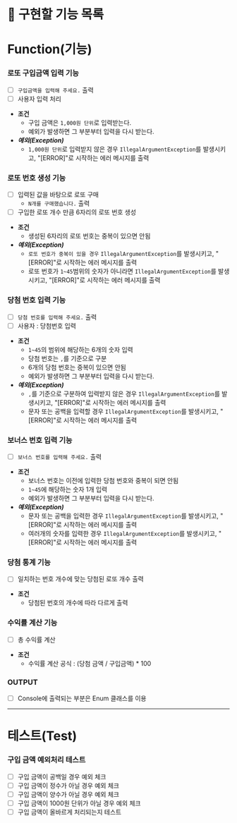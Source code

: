 # 🚀 구현할 기능 목록

# Function(기능)
### 로또 구입금액 입력 기능
- [ ] `구입금액을 입력해 주세요.` 출력
- [ ] 사용자 입력 처리
- **조건**
  - 구입 금액은 `1,000원 단위`로 입력받는다.
  - 예외가 발생하면 그 부분부터 입력을 다시 받는다.
- ***예외(Exception)***
  - `1,000원 단위`로 입력받지 않은 경우 `IllegalArgumentException`를 발생시키고, "[ERROR]"로 시작하는 에러 메시지를 출력

### 로또 번호 생성 기능
- [ ] 입력된 값을 바탕으로 로또 구매
  - `N개를 구매했습니다.` 출력
- [ ] 구입한 로또 개수 만큼 6자리의 로또 번호 생성
- **조건**
  - 생성된 6자리의 로또 번호는 중복이 있으면 안됨
- ***예외(Exception)***
  - `로또 번호가 중복이 있을 경우` `IllegalArgumentException`를 발생시키고, "[ERROR]"로 시작하는 에러 메시지를 출력
  - 로또 번호가 `1~45`범위의 숫자가 아니라면 `IllegalArgumentException`를 발생시키고, "[ERROR]"로 시작하는 에러 메시지를 출력

### 당첨 번호 입력 기능
- [ ] `당첨 번호를 입력해 주세요.` 출력
- [ ] 사용자 : 당첨번호 입력
- **조건**
  - `1~45`의 범위에 해당하는 6개의 숫자 입력
  - 당첨 번호는 `,`를 기준으로 구분
  - 6개의 당첨 번호는 중복이 있으면 안됨
  - 예외가 발생하면 그 부분부터 입력을 다시 받는다.
- ***예외(Exception)***
  - `,`를 기준으로 구분하여 입력받지 않은 경우 `IllegalArgumentException`를 발생시키고, "[ERROR]"로 시작하는 에러 메시지를 출력
  - 문자 또는 공백을 입력할 경우 `IllegalArgumentException`를 발생시키고, "[ERROR]"로 시작하는 에러 메시지를 출력

### 보너스 번호 입력 기능
- [ ] `보너스 번호를 입력해 주세요.` 출력
- **조건**
  - 보너스 번호는 이전에 입력한 당첨 번호와 중복이 되면 안됨
  - `1~45`에 해당하는 숫자 1개 입력
  - 예외가 발생하면 그 부분부터 입력을 다시 받는다.
- ***예외(Exception)***
  - 문자 또는 공백을 입력한 경우 `IllegalArgumentException`를 발생시키고, "[ERROR]"로 시작하는 에러 메시지를 출력
  - 여러개의 숫자를 입력한 경우 `IllegalArgumentException`를 발생시키고, "[ERROR]"로 시작하는 에러 메시지를 출력


### 당첨 통계 기능
- [ ] 일치하는 번호 개수에 맞는 당첨된 로또 개수 출력
- **조건**
  - 당첨된 번호의 개수에 따라 다르게 출력


### 수익률 계산 기능
- [ ] 총 수익률 계산
- **조건**
  - 수익률 계산 공식 : (당첨 금액 / 구입금액) * 100

### OUTPUT
- [ ] Console에 출력되는 부분은 Enum 클래스를 이용

---

# 테스트(Test)
### 구입 금액 예외처리 테스트
- [ ] 구입 금액이 공백일 경우 예외 체크
- [ ] 구입 금액이 정수가 아닐 경우 예외 체크
- [ ] 구입 금액이 양수가 아닐 경우 예외 체크
- [ ] 구입 금액이 1000원 단위가 아닐 경우 예외 체크
- [ ] 구입 금액이 올바르게 처리되는지 테스트